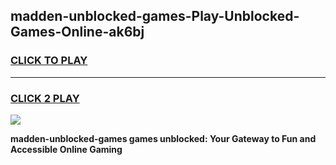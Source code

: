 
## madden-unblocked-games-Play-Unblocked-Games-Online-ak6bj
<h3>
<a href="https://premium76.site?title=madden-unblocked-games&ref=25A">CLICK TO PLAY</a></h3>
<hr>

<h3>
<a href="https://premium76.site?title=madden-unblocked-games&ref=25A">CLICK 2 PLAY</a>
  
</h3>

<a href="https://premium76.site?title=madden-unblocked-games&ref=25A"><img src="https://clearcache.store/games.png"></a>


**madden-unblocked-games games unblocked: Your Gateway to Fun and Accessible Online Gaming**
